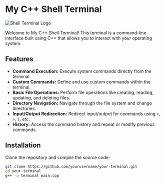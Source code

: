 # My C++ Shell Terminal

![Shell Terminal Logo](path/to/your-logo.png)

Welcome to My C++ Shell Terminal! This terminal is a command-line interface built using C++ that allows you to interact with your operating system.

## Features

- **Command Execution:** Execute system commands directly from the terminal.
- **Custom Commands:** Define and use custom commands within the terminal.
- **Basic File Operations:** Perform file operations like creating, reading, updating, and deleting files.
- **Directory Navigation:** Navigate through the file system and change directories.
- **Input/Output Redirection:** Redirect input/output for commands using `<`, `>`, `|`, etc.
- **History:** Access the command history and repeat or modify previous commands.

## Installation

Clone the repository and compile the source code:

```bash
git clone https://github.com/yourusername/your-terminal.git
cd your-terminal
g++ -o terminal main.cpp
